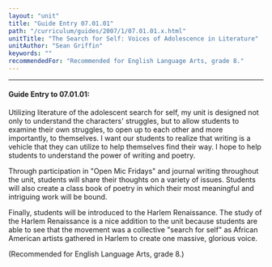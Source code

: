 ```yaml
---
layout: "unit"
title: "Guide Entry 07.01.01"
path: "/curriculum/guides/2007/1/07.01.01.x.html"
unitTitle: "The Search for Self: Voices of Adolescence in Literature"
unitAuthor: "Sean Griffin"
keywords: ""
recommendedFor: "Recommended for English Language Arts, grade 8."
---
```

<body>
<hr/>
 <h4>
  Guide Entry to 07.01.01:
 </h4>
 <p>
  Utilizing literature of the adolescent search for self, my unit is designed not only to understand the characters' struggles, but to allow students to examine their own struggles, to open up to each other and more importantly, to themselves. I want our students to realize that writing is a vehicle that they can utilize to help themselves find their way. I hope to help students to understand the power of writing and poetry.
 </p>
<p>
  Through participation in "Open Mic Fridays" and journal writing throughout the unit, students will share their thoughts on a variety of issues. Students will also create a class book of poetry in which their most meaningful and intriguing work will be bound.
 </p>
<p>
  Finally, students will be introduced to the Harlem Renaissance. The study of the Harlem Renaissance is a nice addition to the unit because students are able to see that the movement was a collective "search for self" as African American artists gathered in Harlem to create one massive, glorious voice.
 </p>
<p>
  (Recommended for English Language Arts, grade 8.)
 </p>

</body>